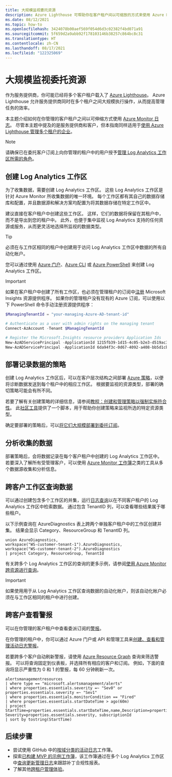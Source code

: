 ```yaml
---
title: 大规模监视委托资源
description: Azure Lighthouse 可帮助你在客户租户间以可缩放的方式来使用 Azure Monitor 日志。
ms.date: 08/12/2021
ms.topic: how-to
ms.openlocfilehash: 3424078b00aef569f054d6d3c02382f4bd071a91
ms.sourcegitcommit: 5f659d2a9abb92f178103146b38257c864bc8c31
ms.translationtype: HT
ms.contentlocale: zh-CN
ms.lasthandoff: 08/17/2021
ms.locfileid: "122325069"
---
```

# <a name="monitor-delegated-resources-at-scale"></a>大规模监视委托资源

作为服务提供商，你可能已经将多个客户租户载入了 [Azure Lighthouse](../overview.md)。 Azure Lighthouse 允许服务提供商同时在多个租户之间大规模执行操作，从而提高管理任务的效率。

本主题介绍如何在你管理的客户租户之间以可伸缩方式使用 [Azure Monitor 日志](../../azure-monitor/logs/data-platform-logs.md)。 尽管本主题中提及的是服务提供商和客户，但本指南同样适用于[使用 Azure Lighthouse 管理多个租户的企业](../concepts/enterprise.md)。

> [!NOTE]
> 请确保已在委托客户订阅上向你管理的租户中的用户授予[管理 Log Analytics 工作区所需的角色](../../azure-monitor/logs/manage-access.md#manage-access-using-azure-permissions)。

## <a name="create-log-analytics-workspaces"></a>创建 Log Analytics 工作区

为了收集数据，需要创建 Log Analytics 工作区。 这些 Log Analytics 工作区是针对 Azure Monitor 所收集数据的唯一环境。 每个工作区都有其自己的数据存储库和配置，并且数据源和解决方案均配置为将其数据存储在特定工作区中。

建议直接在客户租户中创建这些工作区。 这样，它们的数据将保留在其租户中，而不是导出到您的租户中。 此外，也便于集中监视 Log Analytics 支持的任何资源或服务，从而更灵活地选择所监视的数据类型。

> [!TIP]
> 必须在与工作区相同的租户中创建用于访问 Log Analytics 工作区中数据的所有自动化帐户。

您可以通过使用 [Azure 门户](../../azure-monitor/logs/quick-create-workspace.md)、[Azure CLI](../../azure-monitor/logs/quick-create-workspace-cli.md) 或 [Azure PowerShell](../../azure-monitor/logs/powershell-workspace-configuration.md) 来创建 Log Analytics 工作区。

> [!IMPORTANT]
> 如果在客户租户中创建了所有工作区，也必须在管理租户的订阅中[注册](../../azure-resource-manager/management/resource-providers-and-types.md#register-resource-provider) Microsoft Insights 资源提供程序。 如果你的管理租户没有现有的 Azure 订阅，可以使用以下 PowerShell 命令手动注册资源提供程序：
>
> ```powershell
> $ManagingTenantId = "your-managing-Azure-AD-tenant-id"
> 
> # Authenticate as a user with admin rights on the managing tenant
> Connect-AzAccount -Tenant $ManagingTenantId
> 
> # Register the Microsoft.Insights resource providers Application Ids
> New-AzADServicePrincipal -ApplicationId 1215fb39-1d15-4c05-b2e3-d519ac3feab4
> New-AzADServicePrincipal -ApplicationId 6da94f3c-0d67-4092-a408-bb5d1cb08d2d 
> ```

## <a name="deploy-policies-that-log-data"></a>部署记录数据的策略

创建 Log Analytics 工作区后，可以在客户层次结构之间部署 [Azure 策略](../../governance/policy/index.yml)，以便将诊断数据发送到每个租户中的相应工作区。 根据要监视的资源类型，部署的确切策略可能会有所不同。

若要了解有关创建策略的详细信息，请参阅[教程：创建和管理策略以强制实施符合性](../../governance/policy/tutorials/create-and-manage.md)。 此[社区工具](https://github.com/Azure/Azure-Lighthouse-samples/tree/master/tools/azure-diagnostics-policy-generator)提供了一个脚本，用于帮助你创建策略来监视所选的特定资源类型。

确定要部署的策略后，可以[将它们大规模部署到委托订阅](policy-at-scale.md)。

## <a name="analyze-the-gathered-data"></a>分析收集的数据

部署策略后，会将数据记录在每个客户租户中创建的 Log Analytics 工作区中。 若要深入了解所有受管理客户，可以使用 [Azure Monitor 工作簿](../../azure-monitor/visualize/workbooks-overview.md)之类的工具从多个数据源收集和分析信息。

## <a name="query-data-across-customer-workspaces"></a>跨客户工作区查询数据

可以通过创建包含多个工作区的并集，运行[日志查询](../../azure-monitor/logs/log-query-overview.md)以在不同客户租户的 Log Analytics 工作区中检索数据。 通过包含 TenantID 列，可以查看哪些结果属于哪些租户。

以下示例查询在 AzureDiagnostics 表上跨两个单独客户租户中的工作区创建并集。 结果会显示 Category、ResourceGroup 和 TenantID 列。

``` Kusto
union AzureDiagnostics,
workspace("WS-customer-tenant-1").AzureDiagnostics,
workspace("WS-customer-tenant-2").AzureDiagnostics
| project Category, ResourceGroup, TenantId
```

有关跨多个 Log Analytics 工作区的查询的更多示例，请参阅[使用 Azure Monitor 跨资源进行查询](../../azure-monitor/logs/cross-workspace-query.md)。

> [!IMPORTANT]
> 如果使用用于从 Log Analytics 工作区查询数据的自动化帐户，则该自动化帐户必须在与工作区相同的租户中进行创建。

## <a name="view-alerts-across-customers"></a>跨客户查看警报

可以在你管理的客户租户中查看委派订阅的[警报](../../azure-monitor/alerts/alerts-overview.md)。

在你管理的租户中，你可以通过 Azure 门户或 API 和管理工具来[创建、查看和管理活动日志警报](../../azure-monitor/alerts/alerts-activity-log.md)。

若要跨多个客户自动刷新警报，请使用 [Azure Resource Graph](../../governance/resource-graph/overview.md) 查询来筛选警报。 可以将查询固定到仪表板，并选择所有相应的客户和订阅。 例如，下面的查询将显示严重性为 0 和 1 的警报，每 60 分钟刷新一次。

```kusto
alertsmanagementresources
| where type == "microsoft.alertsmanagement/alerts"
| where properties.essentials.severity =~ "Sev0" or properties.essentials.severity =~ "Sev1"
| where properties.essentials.monitorCondition == "Fired"
| where properties.essentials.startDateTime > ago(60m)
| project StartTime=properties.essentials.startDateTime,name,Description=properties.essentials.description, Severity=properties.essentials.severity, subscriptionId
| sort by tostring(StartTime)
```

## <a name="next-steps"></a>后续步骤

- 尝试使用 GitHub 中的[按域分类的活动日志](https://github.com/Azure/Azure-Lighthouse-samples/tree/master/templates/workbook-activitylogs-by-domain)工作簿。
- 探索[已构建 MVP 的示例工作簿](https://github.com/scautomation/Azure-Automation-Update-Management-Workbooks)，该工作簿通过在多个 Log Analytics 工作区中[查询更新管理日志](../../automation/update-management/query-logs.md)来跟踪补丁合规性报表。
- 了解其他[跨租户管理体验](../concepts/cross-tenant-management-experience.md)。

